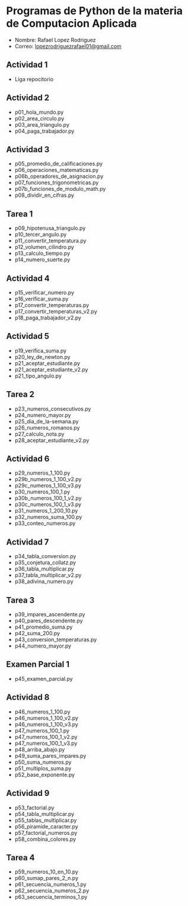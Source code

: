 # Programas de Python de la materia de Computacion Aplicada

- Nombre: Rafael Lopez Rodriguez
- Correo: <lopezrodriguezrafael01@gmail.com>

## Actividad 1

- Liga repocitorio

## Actividad 2

- p01_hola_mundo.py
- p02_area_circulo.py
- p03_area_triangulo.py
- p04_paga_trabajador.py

## Actividad 3

- p05_promedio_de_calificaciones.py
- p06_operaciones_matematicas.py
- p06b_operadores_de_asignacion.py
- p07_funciones_trigonometricas.py
- p07b_funciones_de_modulo_math.py
- p08_dividir_en_cifras.py

## Tarea 1

- p09_hipotenusa_triangulo.py
- p10_tercer_angulo.py
- p11_convertir_temperatura.py
- p12_volumen_cilindro.py
- p13_calculo_tiempo.py
- p14_numero_suerte.py

## Actividad 4

- p15_verificar_numero.py
- p16_verificar_suma.py
- p17_convertir_temperaturas.py
- p17_convertir_temperaturas_v2.py
- p18_paga_trabajador_v2.py

## Actividad 5

- p19_verifica_suma.py
- p20_ley_de_newton.py
- p21_aceptar_estudiante.py
- p21_aceptar_estudiante_v2.py
- p21_tipo_angulo.py

## Tarea 2

- p23_numeros_consecutivos.py
- p24_numero_mayor.py
- p25_dia_de_la-semana.py
- p26_numeros_romanos.py
- p27_calculo_nota.py
- p28_aceptar_estudiante_v2.py

## Actividad 6

- p29_numeros_1_100.py
- p29b_numeros_1_100_v2.py
- p29c_numeros_1_100_v3.py
- p30_numeros_100_1.py
- p30b_numeros_100_1_v2.py
- p30c_numeros_100_1_v3.py
- p31_numeros_1_200_10.py
- p32_numeros_suma_100.py
- p33_conteo_numeros.py

## Actividad 7

- p34_tabla_conversion.py
- p35_conjetura_collatz.py
- p36_tabla_multiplicar.py
- p37_tabla_multiplicar_v2.py
- p38_adivina_numero.py

## Tarea 3

- p39_impares_ascendente.py
- p40_pares_descendente.py
- p41_promedio_suma.py
- p42_suma_200.py
- p43_conversion_temperaturas.py
- p44_numero_mayor.py

## Examen Parcial 1

- p45_examen_parcial.py

## Actividad 8

- p46_numeros_1_100.py
- p46_numeros_1_100_v2.py
- p46_numeros_1_100_v3.py
- p47_numeros_100_1.py
- p47_numeros_100_1_v2.py
- p47_numeros_100_1_v3.py
- p48_arriba_abajo.py
- p49_suma_pares_impares.py
- p50_suma_numeros.py
- p51_multiplos_suma.py
- p52_base_exponente.py

## Actividad 9

- p53_factorial.py
- p54_tabla_multiplicar.py
- p55_tablas_multiplicar.py
- p56_piramide_caracter.py
- p57_factorial_numeros.py
- p58_combina_colores.py

## Tarea 4

- p59_numeros_10_en_10.py
- p60_sumap_pares_2_n.py
- p61_secuencia_numeros_1.py
- p62_secuencia_numeros_2.py
- p63_secuencia_terminos_1.py
